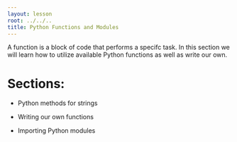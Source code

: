 ```yaml
---
layout: lesson
root: ../../..
title: Python Functions and Modules
---
```

A function is a block of code that performs a specifc task. In this section we
will learn how to utilize available Python functions as well as write our own.

# Sections:

* Python methods for strings

* Writing our own functions

* Importing Python modules
